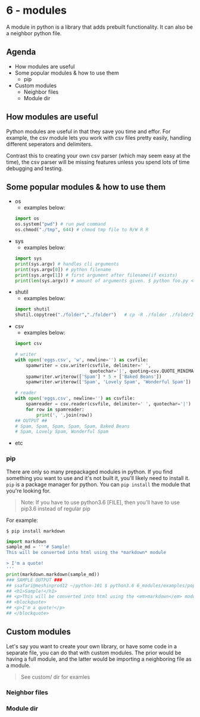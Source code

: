 # 6 - modules

A module in python is a library that adds prebuilt functionality. It can also be a neighbor python file.

## Agenda
- How modules are useful
- Some popular modules & how to use them
    - pip
- Custom modules
    - Neighbor files
    - Module dir


## How modules are useful
Python modules are useful in that they save you time and effor. For example, the csv module lets you work with csv files pretty easily, handling different seperators and delimiters. 

Contrast this to creating your own csv parser (which may seem easy at the time), the csv parser will be missing features unless you spend lots of time debugging and testing.

## Some popular modules & how to use them
- os
    - examples below:
    ```python
    import os
    os.system("pwd") # run pwd command
    os.chmod("./tmp", 644) # chmod tmp file to R/W R R
    ``` 
- sys
    - examples below:
    ```python
    import sys
    print(sys.argv) # handles cli arguments
    print(sys.argv[0]) # python filename
    print(sys.argv[1]) # first argument after filename(if exists)
    print(len(sys.argv)) # amount of arguments given. $ python foo.py <- is 1 arg total
    ``` 
- shutil
    - examples below:
    ```python
    import shutil
    shutil.copytree("./folder","./folder")   # cp -R ./folder ./folder2
    ``` 
- csv
    - examples below:
    ```python
    import csv

    # writer
    with open('eggs.csv', 'w', newline='') as csvfile:
        spamwriter = csv.writer(csvfile, delimiter=' ',
                                quotechar='|', quoting=csv.QUOTE_MINIMAL)
        spamwriter.writerow(['Spam'] * 5 + ['Baked Beans'])
        spamwriter.writerow(['Spam', 'Lovely Spam', 'Wonderful Spam'])

    # reader
    with open('eggs.csv', newline='') as csvfile:
        spamreader = csv.reader(csvfile, delimiter=' ', quotechar='|')
        for row in spamreader:
            print(', '.join(row))
    ## OUTPUT ##
    # Spam, Spam, Spam, Spam, Spam, Baked Beans
    # Spam, Lovely Spam, Wonderful Spam
    ``` 
- etc

### pip
There are only so many prepackaged modules in python. If you find something you want to use and it's not built it, you'll likely need to install it. `pip` is a package manager for python. You can `pip install` the module that you're looking for. 

> Note: If you have to use python3.6 [FILE], then you'll have to use pip3.6 instead of regular pip

For example:
```shell
$ pip install markdown
```
```python
import markdown
sample_md = '''# Sample!
This will be converted into html using the *markdown* module

> I'm a quote!
'''
print(markdown.markdown(sample_md))
### SAMPLE OUTPUT ###
## ssafari@meshinprod12 ~/python-101 $ python3.6 6_modules/examples/popular.py
## <h1>Sample!</h1>
## <p>This will be converted into html using the <em>markdown</em> module</p>
## <blockquote>
## <p>I'm a quote!</p>
## </blockquote>
```

## Custom modules
Let's say you want to create your own library, or have some code in a separate file, you can do that with custom modules. The prior would be having a full module, and the latter would be importing a neighboring file as a module.

> See custom/ dir for examles
### Neighbor files

### Module dir